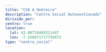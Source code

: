 ```yaml
---
title: "CSA A Hedreira"
description: "Centro Social Autoxestionado"
dirixido_por:
centro: true
location:
  lat: 43.00718469311447
  lon: -7.550971717750473
type: "centro_social"
---
```

